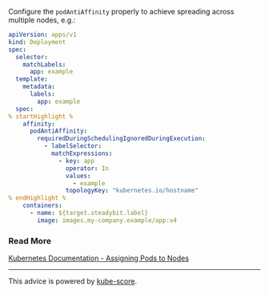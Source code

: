 Configure the `podAntiAffinity` properly to achieve spreading across multiple nodes, e.g.:

```yaml
apiVersion: apps/v1
kind: Deployment
spec:
  selector:
    matchLabels:
      app: example
  template:
    metadata:
      labels:
        app: example
  spec:
% startHighlight %
    affinity:
      podAntiAffinity:
        requiredDuringSchedulingIgnoredDuringExecution:
          - labelSelector:
            matchExpressions:
              - key: app
                operator: In
                values:
                  - example
                topologyKey: "kubernetes.io/hostname"
% endHighlight %
    containers:
      - name: ${target.steadybit.label}
        image: images.my-company.example/app:v4
```

### Read More
[Kubernetes Documentation - Assigning Pods to Nodes](https://kubernetes.io/docs/concepts/configuration/assign-pod-node/)

---
This advice is powered by [kube-score](https://kube-score.com/).
